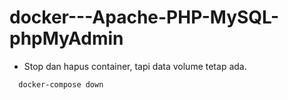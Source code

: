 # docker---Apache-PHP-MySQL-phpMyAdmin

- Stop dan hapus container, tapi data volume tetap ada.
```
  docker-compose down
```
